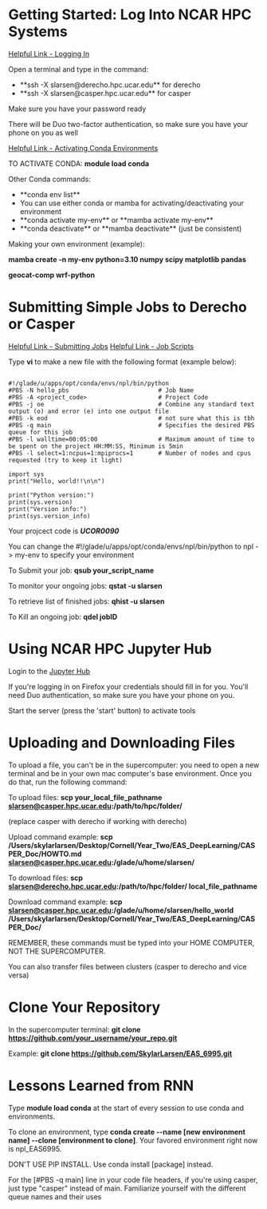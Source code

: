 # Getting Started: Log Into NCAR HPC Systems

[Helpful Link - Logging In](https://ncar-hpc-docs.readthedocs.io/en/latest/getting-started/#about-this-page)

Open a terminal and type in the command:
<ul>
    <li>**ssh -X slarsen@derecho.hpc.ucar.edu** for derecho</li>
    <li>**ssh -X slarsen@casper.hpc.ucar.edu** for casper</li>
</ul>

Make sure you have your password ready

There will be Duo two-factor authentication, so make sure you have your phone on you as well

[Helpful Link - Activating Conda Environments](https://ncar-hpc-docs.readthedocs.io/en/latest/environment-and-software/user-environment/conda/)

TO ACTIVATE CONDA: **module load conda**

Other Conda commands:
<ul>
    <li>**conda env list**</li>
    <li>You can use either conda or mamba for activating/deactivating your environment </li>
    <li>**conda activate my-env** or **mamba activate my-env**</li>
    <li>**conda deactivate** or **mamba deactivate** (just be consistent)</li>
</ul>

Making your own environment (example):

**mamba create -n my-env python=3.10 numpy scipy matplotlib pandas**

**geocat-comp wrf-python**



# Submitting Simple Jobs to Derecho or Casper

[Helpful Link - Submitting Jobs](https://ncar-hpc-docs.readthedocs.io/en/latest/pbs/#job-scripts)
[Helpful Link - Job Scripts](https://ncar-hpc-docs.readthedocs.io/en/latest/pbs/job-scripts/)

Type **vi** to make a new file with the following format (example below):

~~~~~~~

#!/glade/u/apps/opt/conda/envs/npl/bin/python
#PBS -N hello_pbs                         # Job Name
#PBS -A <project_code>                    # Project Code
#PBS -j oe                                # Combine any standard text output (o) and error (e) into one output file
#PBS -k eod                               # not sure what this is tbh
#PBS -q main                              # Specifies the desired PBS queue for this job
#PBS -l walltime=00:05:00                 # Maximum amount of time to be spent on the project HH:MM:SS, Minimum is 5min
#PBS -l select=1:ncpus=1:mpiprocs=1       # Number of nodes and cpus requested (try to keep it light)

import sys
print("Hello, world!!\n\n")

print("Python version:")
print(sys.version)
print("Version info:")
print(sys.version_info)

~~~~~~~

Your projcect code is ***UCOR0090***

You can change the #!/glade/u/apps/opt/conda/envs/npl/bin/python to npl -> my-env to specify your environment

To Submit your job: **qsub your_script_name**

To monitor your ongoing jobs: **qstat -u slarsen**

To retrieve list of finished jobs: **qhist -u slarsen**

To Kill an ongoing job: **qdel jobID**

# Using NCAR HPC Jupyter Hub

Login to the [Jupyter Hub](https://jupyterhub.hpc.ucar.edu/)

If you're logging in on Firefox your credentials should fill in for you. You'll need Duo authentication, so make sure you have your phone on you.

Start the server (press the 'start' button) to activate tools

# Uploading and Downloading Files

To upload a file, you can't be in the supercomputer: you need to open a new terminal and be in your own mac computer's base environment. Once you do that, run the following command:

To upload files: **scp your_local_file_pathname slarsen@casper.hpc.ucar.edu:/path/to/hpc/folder/**

(replace casper with derecho if working with derecho)

Upload command example: **scp /Users/skylarlarsen/Desktop/Cornell/Year_Two/EAS_DeepLearning/CASPER_Doc/HOWTO.md slarsen@casper.hpc.ucar.edu:/glade/u/home/slarsen/**

To download files: **scp slarsen@derecho.hpc.ucar.edu:/path/to/hpc/folder/ local_file_pathname**

Download command example: **scp slarsen@casper.hpc.ucar.edu:/glade/u/home/slarsen/hello_world /Users/skylarlarsen/Desktop/Cornell/Year_Two/EAS_DeepLearning/CASPER_Doc/**

REMEMBER, these commands must be typed into your HOME COMPUTER, NOT THE SUPERCOMPUTER.

You can also transfer files between clusters (casper to derecho and vice versa)


# Clone Your Repository

In the supercomputer terminal: **git clone https://github.com/your_username/your_repo.git**

Example: **git clone https://github.com/SkylarLarsen/EAS_6995.git**

# Lessons Learned from RNN

Type **module load conda** at the start of every session to use conda and environments.

To clone an environment, type **conda create --name [new environment name] --clone [environment to clone]**. Your favored environment right now is npl_EAS6995.

DON'T USE PIP INSTALL. Use conda install [package] instead.

For the [#PBS -q main] line in your code file headers, if you're using casper, just type "casper" instead of main. Familiarize yourself with the different queue names and their uses